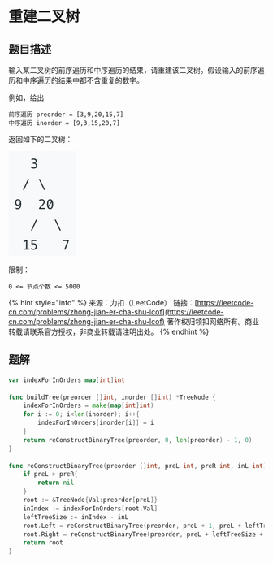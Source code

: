 # 重建二叉树

## 题目描述

输入某二叉树的前序遍历和中序遍历的结果，请重建该二叉树。假设输入的前序遍历和中序遍历的结果中都不含重复的数字。

例如，给出

```text
前序遍历 preorder = [3,9,20,15,7] 
中序遍历 inorder = [9,3,15,20,7] 
```

返回如下的二叉树：

![](../../../.gitbook/assets/image%20%287%29.png)

限制：

`0 <= 节点个数 <= 5000`

{% hint style="info" %}
来源：力扣（LeetCode） 链接：[https://leetcode-cn.com/problems/zhong-jian-er-cha-shu-lcof](https://leetcode-cn.com/problems/zhong-jian-er-cha-shu-lcof) 著作权归领扣网络所有。商业转载请联系官方授权，非商业转载请注明出处。
{% endhint %}

## 题解

```go
var indexForInOrders map[int]int

func buildTree(preorder []int, inorder []int) *TreeNode {
	indexForInOrders = make(map[int]int)
	for i := 0; i<len(inorder); i++{
		indexForInOrders[inorder[i]] = i
	}
	return reConstructBinaryTree(preorder, 0, len(preorder) - 1, 0)
}

func reConstructBinaryTree(preorder []int, preL int, preR int, inL int) *TreeNode {
	if preL > preR{
		return nil
	}
	root := &TreeNode{Val:preorder[preL]}
	inIndex := indexForInOrders[root.Val]
	leftTreeSize := inIndex - inL
	root.Left = reConstructBinaryTree(preorder, preL + 1, preL + leftTreeSize, inL)
	root.Right = reConstructBinaryTree(preorder, preL + leftTreeSize + 1, preR , inL + leftTreeSize + 1)
	return root
}
```

